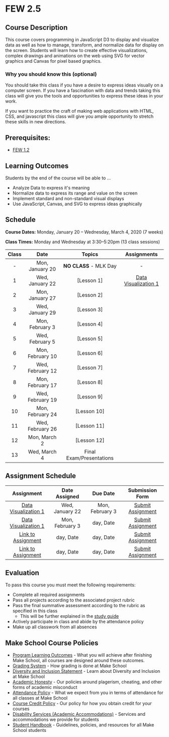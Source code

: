 # FEW 2.5 

## Course Description

This course covers programming in JavaScript D3 to display and visualize data as well as how to manage, transform, and normalize data for display on the screen. Students will learn how to create effective visualizations, complex drawings and animations on the web using SVG for vector graphics and Canvas for pixel based graphics.

### Why you should know this (optional)

You should take this class if you have a desire to express ideas visually on a computer screen. If you have a fascination with data and trends taking this class will give you the tools and opportunities to express these ideas in your work. 

If you want to practice the craft of making web applications with HTML, CSS, and javascript this class will give you ample opportunity to stretch these skills in new directions. 

## Prerequisites:  

- [FEW 1.2](https://github.com/Make-School-Courses/FEW-1.2-JavaScript-Foundations)

## Learning Outcomes

Students by the end of the course will be able to ...

- Analyze Data to express it's meaning
- Normalize data to express its range and value on the screen
- Implement standard and non-standard visual displays
- Use JavaScript, Canvas, and SVG to express ideas graphically

## Schedule

**Course Dates:** Monday, January 20 – Wednesday, March 4, 2020 (7 weeks)

**Class Times:** Monday and Wednesday at 3:30–5:20pm (13 class sessions)

| Class | Date | Topics | Assignments |
|:-----:|:----:|:------:|:-----------:|
|  - |  Mon, January 20  | **NO CLASS** - MLK Day | - |
|  1 |  Wed, January 22  | [Lesson 1] | [Data Visualization 1](Assignments/Data-Visualization-1.md) |
|  2 |  Mon, January 27  | [Lesson 2] |  |
|  3 |  Wed, January 29  | [Lesson 3] |  |
|  4 |  Mon, February 3  | [Lesson 4] |  |
|  5 |  Wed, February 5  | [Lesson 5] |  |
|  6 |  Mon, February 10 | [Lesson 6] |  |
|  7 |  Wed, February 12 | [Lesson 7] |  |
|  8 |  Mon, February 17 | [Lesson 8] |  |
|  9 |  Wed, February 19 | [Lesson 9] |  |
| 10 |  Mon, February 24 | [Lesson 10]|  |
| 11 |  Wed, February 26 | [Lesson 11]|  |
| 12 |  Mon, March 2     | [Lesson 12]|  |
| 13 |  Wed, March 4     | Final Exam/Presentations |  |

## Assignment Schedule 

| Assignment | Date Assigned | Due Date | Submission Form |
|:----------:|:-------------:|:--------:|:---------------:|
| [Data Visualization 1](Assignments/Data-Visualization-1.md) |  Wed, January 22  |  Mon, February 3  | [Submit Assignment](makeschool.com) |
| [Data Visualization 1](Assignments/Data-Visualization-1.md) | Mon, February 3 | day, Date | [Submit Assignment](makeschool.com) |
| [Link to Assignment](makeschool.com) | day, Date | day, Date | [Submit Assignment](makeschool.com) |
| [Link to Assignment](makeschool.com) | day, Date | day, Date | [Submit Assignment](makeschool.com) |

## Evaluation

To pass this course you must meet the following requirements:

- Complete all required assignments 
- Pass all projects according to the associated project rubric
- Pass the final summative assessment according to the rubric as specified in this class
    - This will be further explained in the [study guide](ADD_STUDY_GUIDE_LNK)
- Actively participate in class and abide by the attendance policy
- Make up all classwork from all absences

## Make School Course Policies

- [Program Learning Outcomes](https://make.sc/program-learning-outcomes) - What you will achieve after finishing Make School, all courses are designed around these outcomes.
- [Grading System](https://make.sc/grading-system) - How grading is done at Make School
- [Diversity and Inclusion Statement](https://make.sc/diversity-and-inclusion-statement) - Learn about Diversity and Inclusion at Make School
- [Academic Honesty](https://make.sc/academic-honesty-policy) - Our policies around plagerism, cheating, and other forms of academic misconduct 
- [Attendance Policy](https://make.sc/attendance-policy) - What we expect from you in terms of attendance for all classes at Make School
- [Course Credit Policy](https://make.sc/course-credit-policy) - Our policy for how you obtain credit for your courses
- [Disability Services (Academic Accommodations)](https://make.sc/disability-services) - Services and accommodations we provide for students
- [Student Handbook](https://make.sc/student-handbook) - Guidelines, policies, and resources for all Make School students
